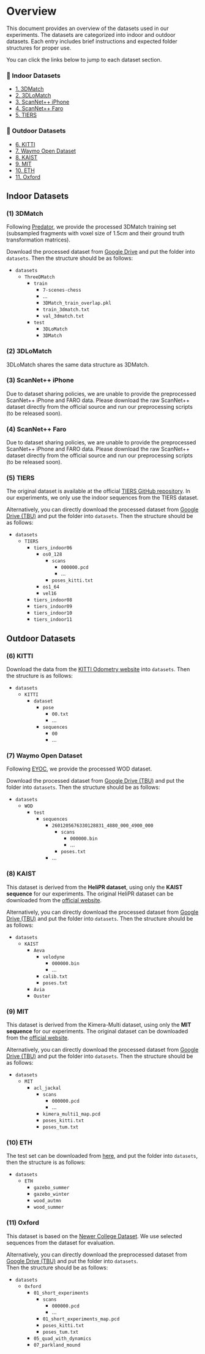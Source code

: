 # Overview

This document provides an overview of the datasets used in our experiments. The datasets are categorized into indoor and outdoor datasets. Each entry includes brief instructions and expected folder structures for proper use.  

You can click the links below to jump to each dataset section.

### 📌 Indoor Datasets
- [1. 3DMatch](#1-3dmatch)
- [2. 3DLoMatch](#2-3dlomatch)
- [3. ScanNet++ iPhone](#3-scannet-iphone)
- [4. ScanNet++ Faro](#4-scannet-faro)
- [5. TIERS](#5-tiers)

### 📌 Outdoor Datasets
- [6. KITTI](#6-kitti)
- [7. Waymo Open Dataset](#7-waymo-open-dataset)
- [8. KAIST](#8-kaist)
- [9. MIT](#9-mit)
- [10. ETH](#10-eth)
- [11. Oxford](#11-oxford)

## Indoor Datasets

### (1) 3DMatch
Following [Predator](https://github.com/prs-eth/OverlapPredator.git), we provide the processed 3DMatch training set (subsampled fragments with voxel size of 1.5cm and their ground truth transformation matrices). 

Download the processed dataset from [Google Drive](https://drive.google.com/drive/folders/1tWVV4u_YablYmPta8fmHLY-JN4kZWh8R?usp=sharing) and put the folder into `datasets`. 
Then the structure should be as follows:

- `datasets`
    - `ThreeDMatch`
        - `train`
            - `7-scenes-chess`
            - ...
            - `3DMatch_train_overlap.pkl`
            - `train_3dmatch.txt`
            - `val_3dmatch.txt`
        - `test`
            - `3DLoMatch`
            - `3DMatch`

### (2) 3DLoMatch

3DLoMatch shares the same data structure as 3DMatch.

### (3) ScanNet++ iPhone
Due to dataset sharing policies, we are unable to provide the preprocessed ScanNet++ iPhone and FARO data. Please download the raw ScanNet++ dataset directly from the official source and run our preprocessing scripts (to be released soon).

### (4) ScanNet++ Faro
Due to dataset sharing policies, we are unable to provide the preprocessed ScanNet++ iPhone and FARO data. Please download the raw ScanNet++ dataset directly from the official source and run our preprocessing scripts (to be released soon).

### (5) TIERS

The original dataset is available at the official [TIERS GitHub repository](https://github.com/TIERS/tiers-lidars-dataset). In our experiments, we only use the indoor sequences from the TIERS dataset.

Alternatively, you can directly download the processed dataset from [Google Drive (TBU)](TBU) and put the folder into `datasets`. 
Then the structure should be as follows:

- `datasets`
    - `TIERS`
        - `tiers_indoor06`
            - `os0_128`
                - `scans`
                    - `000000.pcd`
                    - ...
                - `poses_kitti.txt`
            - `os1_64`
            - `vel16`
        - `tiers_indoor08`
        - `tiers_indoor09`
        - `tiers_indoor10`
        - `tiers_indoor11`

## Outdoor Datasets

### (6) KITTI
Download the data from the [KITTI Odometry website](http://www.cvlibs.net/datasets/kitti/eval_odometry.php) into `datasets`. 
Then the structure is as follows:

- `datasets`
    - `KITTI`
        - `dataset`
            - `pose`
                - `00.txt`
                - ...
            - `sequences`
                - `00`
                - ...

### (7) Waymo Open Dataset

Following [EYOC](https://github.com/liuQuan98/EYOC), we provide the processed WOD dataset.

Download the processed dataset from [Google Drive (TBU)](TBU) and put the folder into `datasets`. 
Then the structure should be as follows:

- `datasets`
    - `WOD`
        - `test`
            - `sequences`
                - `2601205676330128831_4880_000_4900_000`
                    - `scans`
                        - `000000.bin`
                        - ...
                    - `poses.txt`
                - ...

### (8) KAIST

This dataset is derived from the **HeliPR dataset**, using only the **KAIST sequence** for our experiments. The original HeliPR dataset can be downloaded from the [official website](https://sites.google.com/view/heliprdataset).

Alternatively, you can directly download the processed dataset from [Google Drive (TBU)](TBU) and put the folder into `datasets`. 
Then the structure should be as follows:

- `datasets`
    - `KAIST`
        - `Aeva`
            - `velodyne`
                - `000000.bin`
                - ...
            - `calib.txt`    
            - `poses.txt`    
        - `Avia`
        - `Ouster`

### (9) MIT

This dataset is derived from the Kimera-Multi dataset, using only the **MIT sequence** for our experiments. The original dataset can be downloaded from the [official website](https://github.com/MIT-SPARK/Kimera-Multi).

Alternatively, you can directly download  the processed dataset from [Google Drive (TBU)](TBU) and put the folder into `datasets`. 
Then the structure should be as follows:

- `datasets`
    - `MIT`
        - `acl_jackal`
            - `scans`
                - `000000.pcd`
                - ...
            - `kimera_multi1_map.pcd`    
            - `poses_kitti.txt`    
            - `poses_tum.txt`

### (10) ETH

The test set can be downloaded from [here](https://share.phys.ethz.ch/~gsg/3DSmoothNet/data/ETH.rar), and put the folder into `datasets`, then the structure is as follows:

- `datasets`
    - `ETH`
        - `gazebo_summer`
        - `gazebo_winter`
        - `wood_autmn`
        - `wood_summer`

### (11) Oxford

This dataset is based on the [Newer College Dataset](https://ori-drs.github.io/newer-college-dataset/). We use selected sequences from the dataset for evaluation.

Alternatively, you can directly download the preprocessed dataset from [Google Drive (TBU)](TBU) and put the folder into `datasets`.  
Then the structure should be as follows:
- `datasets`
    - `Oxford`
        - `01_short_experiments`
            - `scans`
                - `000000.pcd`
                - ...
            - `01_short_experiments_map.pcd`    
            - `poses_kitti.txt`    
            - `poses_tum.txt`
        - `05_quad_with_dynamics` 
        - `07_parkland_mound`
